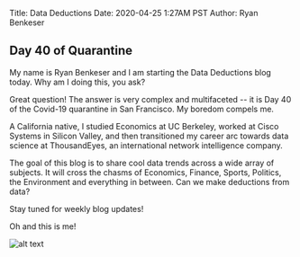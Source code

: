 Title: Data Deductions
Date: 2020-04-25 1:27AM PST
Author: Ryan Benkeser

## Day 40 of Quarantine

My name is Ryan Benkeser and I am starting the Data Deductions blog today.  Why am I doing this, you ask?

Great question! The answer is very complex and multifaceted -- it is Day 40 of the Covid-19 quarantine in San Francisco.  My boredom compels me.

A California native, I studied Economics at UC Berkeley, worked at Cisco Systems in Silicon Valley, and then transitioned my career arc towards data science at ThousandEyes, an international network intelligence company.  

The goal of this blog is to share cool data trends across a wide array of subjects.  It will cross the chasms of Economics, Finance, Sports, Politics, the Environment and everything in between.  Can we make deductions from data?

Stay tuned for weekly blog updates!


Oh and this is me!


![alt text](images/ryan_benkeser.jpg)

